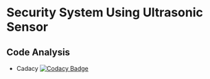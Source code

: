 # Security System Using Ultrasonic Sensor 


## Code Analysis
* Cadacy
[![Codacy Badge](https://app.codacy.com/project/badge/Grade/b347b573cc6e431bbd7a2f2b4e9b15e1)](https://www.codacy.com/gh/Ambikass/M2-EmbSys/dashboard?utm_source=github.com&amp;utm_medium=referral&amp;utm_content=Ambikass/M2-EmbSys&amp;utm_campaign=Badge_Grade)

